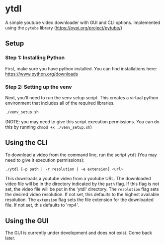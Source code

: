 # ytdl

A simple youtube video downloader with GUI and CLI options. Implemented using the `pytube` library (https://pypi.org/project/pytube/)

## Setup

### Step 1: Installing Python

First, make sure you have python installed. You can find installations here: https://www.python.org/downloads

### Step 2: Setting up the venv

Next, you'll need to run the venv setup script. This creates a virtual python environment that includes all of the required libraries.
```bash
./venv_setup.sh
```
(NOTE: you may need to give this script execution permissions. You can do this by running `chmod +x ./venv_setup.sh`)

## Using the CLI

To download a video from the command line, run the script `ytdl` (You may need to give it execution permissions):
```bash
./ytdl [-p path | -r resolution | -e extension] <url>
```
This downloads a youtube video from a youtube URL. The downloaded video file will be in the directory indicated by the `path` flag. If this flag is not set, the video file will be put in the 'ytdl' directory. The `resolution` flag sets the desired video resolution. If not set, this defaults to the highest available resolution. The `extension` flag sets the file extension for the downloaded file. If not set, this defaults to 'mp4'. 

## Using the GUI

The GUI is currently under development and does not exist. Come back later.